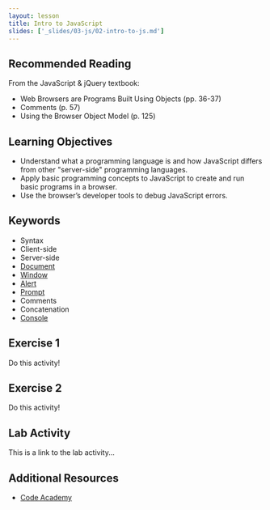 ```yaml
---
layout: lesson
title: Intro to JavaScript
slides: ['_slides/03-js/02-intro-to-js.md']
---
```


## Recommended Reading

From the JavaScript & jQuery textbook:

- Web Browsers are Programs Built Using Objects (pp. 36-37)
- Comments (p. 57)
- Using the Browser Object Model (p. 125)

## Learning Objectives

- Understand what a programming language is and how JavaScript differs from other "server-side" programming languages.
- Apply basic programming concepts to JavaScript to create and run basic programs in a browser.
- Use the browser’s developer tools to debug JavaScript errors.

## Keywords

- Syntax
- Client-side
- Server-side
- [Document](https://developer.mozilla.org/en-US/docs/Web/API/document)
- [Window](https://developer.mozilla.org/en-US/docs/Web/API/Window)
- [Alert](https://developer.mozilla.org/en-US/docs/Web/API/Window/alert)
- [Prompt](https://developer.mozilla.org/en-US/docs/Web/API/Window/prompt)
- Comments
- Concatenation
- [Console](https://developer.mozilla.org/en-US/docs/Tools/Web_Console)

## Exercise 1

Do this activity!

## Exercise 2

Do this activity!

## Lab Activity

This is a link to the lab activity...

## Additional Resources

- [Code Academy](http://www.codecademy.com/learn)
